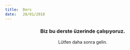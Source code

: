 ```yaml
---
title:  Ders
date:   28/01/2018
---
```


### <center>Biz bu derste üzerinde çalışıyoruz.</center>
<center>Lütfen daha sonra gelin.</center>